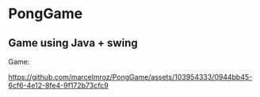 # PongGame
## Game using Java + swing
Game:


https://github.com/marcelmroz/PongGame/assets/103954333/0944bb45-6cf6-4e12-8fe4-9f172b73cfc9

